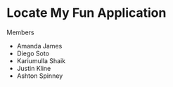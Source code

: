 # Locate My Fun Application

Members
- Amanda James
- Diego Soto
- Kariumulla Shaik
- Justin Kline
- Ashton Spinney
